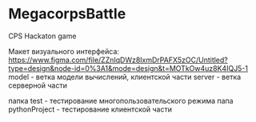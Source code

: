# MegacorpsBattle
CPS Hackaton game

Макет визуального интерфейса: https://www.figma.com/file/ZZnIqDWz8IxmDrPAFX5zOC/Untitled?type=design&node-id=0%3A1&mode=design&t=MOTkOw4uz8K4IQJ5-1
model - ветка модели вычислений, клиентской части
server - ветка серверной части

папка test - тестирование многопользовательского режима
папа pythonProject - тестирование клиентской части
